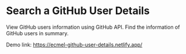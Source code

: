 # Search a GitHub User Details

View GitHub users information using GitHub API. Find the information of GitHub users in summary.

Demo link: https://ecmel-github-user-details.netlify.app/
